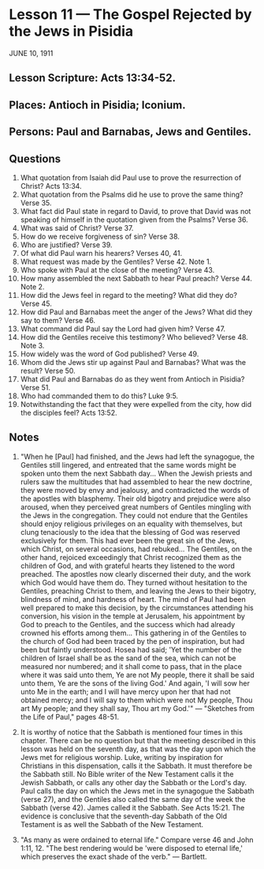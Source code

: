 # Lesson 11 — The Gospel Rejected by the Jews in Pisidia
JUNE 10, 1911

## Lesson Scripture: Acts 13:34-52.
## Places: Antioch in Pisidia; Iconium.
## Persons: Paul and Barnabas, Jews and Gentiles.

## Questions

1. What quotation from Isaiah did Paul use to prove the resurrection of Christ? Acts 13:34.
2. What quotation from the Psalms did he use to prove the same thing? Verse 35.
3. What fact did Paul state in regard to David, to prove that David was not speaking of himself in the quotation given from the Psalms? Verse 36.
4. What was said of Christ? Verse 37.
5. How do we receive forgiveness of sin? Verse 38.
6. Who are justified? Verse 39.
7. Of what did Paul warn his hearers? Verses 40, 41.
8. What request was made by the Gentiles? Verse 42. Note 1.
9. Who spoke with Paul at the close of the meeting? Verse 43.
10. How many assembled the next Sabbath to hear Paul preach? Verse 44. Note 2.
11. How did the Jews feel in regard to the meeting? What did they do? Verse 45.
12. How did Paul and Barnabas meet the anger of the Jews? What did they say to them? Verse 46.
13. What command did Paul say the Lord had given him? Verse 47.
14. How did the Gentiles receive this testimony? Who believed? Verse 48. Note 3.
15. How widely was the word of God published? Verse 49.
16. Whom did the Jews stir up against Paul and Barnabas? What was the result? Verse 50.
17. What did Paul and Barnabas do as they went from Antioch in Pisidia? Verse 51.
18. Who had commanded them to do this? Luke 9:5.
19. Notwithstanding the fact that they were expelled from the city, how did the disciples feel? Acts 13:52.

## Notes

1. "When he [Paul] had finished, and the Jews had left the synagogue, the Gentiles still lingered, and entreated that the same words might be spoken unto them the next Sabbath day... When the Jewish priests and rulers saw the multitudes that had assembled to hear the new doctrine, they were moved by envy and jealousy, and contradicted the words of the apostles with blasphemy. Their old bigotry and prejudice were also aroused, when they perceived great numbers of Gentiles mingling with the Jews in the congregation. They could not endure that the Gentiles should enjoy religious privileges on an equality with themselves, but clung tenaciously to the idea that the blessing of God was reserved exclusively for them. This had ever been the great sin of the Jews, which Christ, on several occasions, had rebuked... The Gentiles, on the other hand, rejoiced exceedingly that Christ recognized them as the children of God, and with grateful hearts they listened to the word preached. The apostles now clearly discerned their duty, and the work which God would have them do. They turned without hesitation to the Gentiles, preaching Christ to them, and leaving the Jews to their bigotry, blindness of mind, and hardness of heart. The mind of Paul had been well prepared to make this decision, by the circumstances attending his conversion, his vision in the temple at Jerusalem, his appointment by God to preach to the Gentiles, and the success which had already crowned his efforts among them... This gathering in of the Gentiles to the church of God had been traced by the pen of inspiration, but had been but faintly understood. Hosea had said; 'Yet the number of the children of Israel shall be as the sand of the sea, which can not be measured nor numbered; and it shall come to pass, that in the place where it was said unto them, Ye are not My people, there it shall be said unto them, Ye are the sons of the living God.' And again, 'I will sow her unto Me in the earth; and I will have mercy upon her that had not obtained mercy; and I will say to them which were not My people, Thou art My people; and they shall say, Thou art my God.'" — "Sketches from the Life of Paul," pages 48-51.

2. It is worthy of notice that the Sabbath is mentioned four times in this chapter. There can be no question but that the meeting described in this lesson was held on the seventh day, as that was the day upon which the Jews met for religious worship. Luke, writing by inspiration for Christians in this dispensation, calls it the Sabbath. It must therefore be the Sabbath still. No Bible writer of the New Testament calls it the Jewish Sabbath, or calls any other day the Sabbath or the Lord's day. Paul calls the day on which the Jews met in the synagogue the Sabbath (verse 27), and the Gentiles also called the same day of the week the Sabbath (verse 42). James called it the Sabbath. See Acts 15:21. The evidence is conclusive that the seventh-day Sabbath of the Old Testament is as well the Sabbath of the New Testament.

3. "As many as were ordained to eternal life." Compare verse 46 and John 1:11, 12. "The best rendering would be 'were disposed to eternal life,' which preserves the exact shade of the verb." — Bartlett.